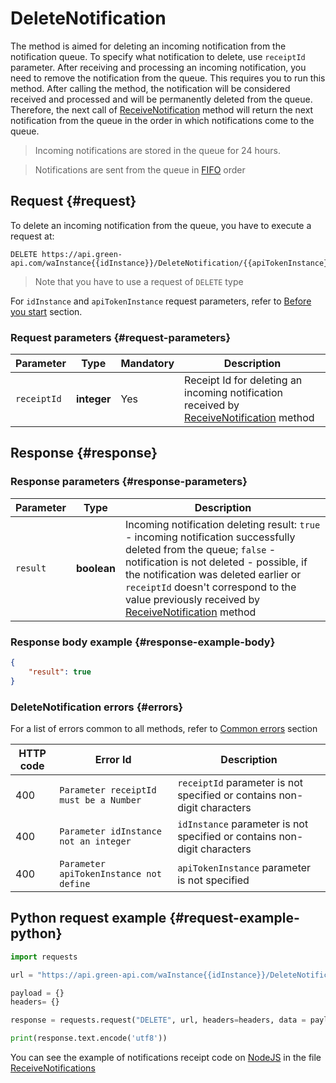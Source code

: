 # DeleteNotification

The method is aimed for deleting an incoming notification from the notification queue. To specify what notification to delete, use `receiptId` parameter.
After receiving and processing an incoming notification, you need to remove the notification from the queue. This requires you to run this method. After calling the method, the notification will be considered received and processed and will be permanently deleted from the queue. Therefore, the next call of [ReceiveNotification](ReceiveNotification.md) method will return the next notification from the queue in the order in which notifications come to the queue.

> Incoming notifications are stored in the queue for 24 hours.

> Notifications are sent from the queue in [FIFO](https://ru.wikipedia.org/wiki/FIFO) order

## Request {#request}

To delete an incoming notification from the queue, you have to execute a request at:
```
DELETE https://api.green-api.com/waInstance{{idInstance}}/DeleteNotification/{{apiTokenInstance}}/{{receiptId}}
```

> Note that you have to use a request of `DELETE` type

For `idInstance` and `apiTokenInstance` request parameters, refer to [Before you start](../../../before-start.md#parameters) section.

### Request parameters {#request-parameters}

Parameter | Type | Mandatory | Description
----- | ----- | ----- | -----
`receiptId` | **integer** | Yes | Receipt Id for deleting an incoming notification received by [ReceiveNotification](ReceiveNotification.md) method 


## Response {#response}

### Response parameters {#response-parameters}

Parameter | Type |  Description
----- | ----- | -----
`result ` | **boolean** | Incoming notification deleting result: `true` - incoming notification successfully deleted from the queue; `false` - notification is not deleted - possible, if the notification was deleted earlier or `receiptId` doesn't correspond to the value previously received by [ReceiveNotification](ReceiveNotification.md) method


### Response body example {#response-example-body}

```json
{
    "result": true
}
```

### DeleteNotification errors {#errors}

For a list of errors common to all methods, refer to [Common errors](../../common-errors.md) section

HTTP code | Error Id | Description
----- | ----- | -----
400 | `Parameter receiptId must be a Number` | `receiptId` parameter is not specified or contains non-digit characters 
400 | `Parameter idInstance not an integer` | `idInstance` parameter is not specified or contains non-digit characters 
400 | `Parameter apiTokenInstance not define` | `apiTokenInstance` parameter is not specified


## Python request example  {#request-example-python}

```python
import requests

url = "https://api.green-api.com/waInstance{{idInstance}}/DeleteNotification/{{apiTokenInstance}}/1234567"

payload = {}
headers= {}

response = requests.request("DELETE", url, headers=headers, data = payload)

print(response.text.encode('utf8'))
```

You can see the example of notifications receipt code on [NodeJS](https://nodejs.org) in the file [ReceiveNotifications](https://github.com/green-api/whatsapp-api-client/blob/master/examples/ReceiveNotifications.js)
